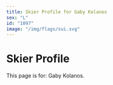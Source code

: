 ```yaml
---
title: Skier Profile for Gaby Kolanos
sex: "L"
id: "1097"
image: "/img/flags/sui.svg" 
---
```


# Skier Profile

This page is for: Gaby Kolanos.
    